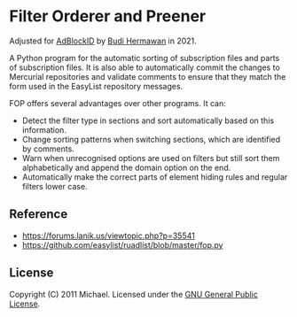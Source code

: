 # Filter Orderer and Preener

Adjusted for [AdBlockID](https://github.com/realodix/AdBlockID) by [Budi Hermawan](https://github.com/realodix) in 2021.

A Python program for the automatic sorting of subscription files and parts of subscription files. It is also able to automatically commit the changes to Mercurial repositories and validate comments to ensure that they match the form used in the EasyList repository messages.

FOP offers several advantages over other programs. It can:
- Detect the filter type in sections and sort automatically based on this information.
- Change sorting patterns when switching sections, which are identified by comments.
- Warn when unrecognised options are used on filters but still sort them alphabetically and append the domain option on the end.
- Automatically make the correct parts of element hiding rules and regular filters lower case.

## Reference
- https://forums.lanik.us/viewtopic.php?p=35541
- https://github.com/easylist/ruadlist/blob/master/fop.py

## License
Copyright (C) 2011 Michael. Licensed under the [GNU General Public License](http://www.gnu.org/licenses/).
